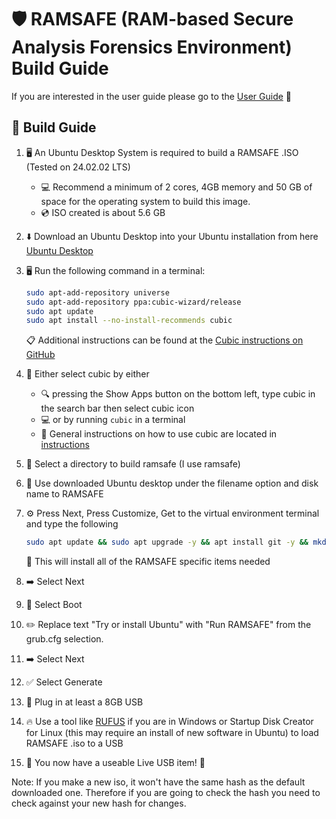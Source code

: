 # 🛡️ RAMSAFE (RAM-based Secure Analysis Forensics Environment) Build Guide

If you are interested in the user guide please go to the [User Guide](user_guide.md) 📖

## 🔨 Build Guide

1. 🖥️ An Ubuntu Desktop System is required to build a RAMSAFE .ISO (Tested on 24.02.02 LTS)
    - 💻 Recommend a minimum of 2 cores, 4GB memory and 50 GB of space for the operating system to build this image.
    - 💿 ISO created is about 5.6 GB

2. ⬇️ Download an Ubuntu Desktop into your Ubuntu installation from here [Ubuntu Desktop](https://ubuntu.com/download/desktop)

3. 🖥️ Run the following command in a terminal:

    ```bash
    sudo apt-add-repository universe
    sudo apt-add-repository ppa:cubic-wizard/release
    sudo apt update
    sudo apt install --no-install-recommends cubic
    ```

    📋 Additional instructions can be found at the [Cubic instructions on GitHub](https://github.com/PJ-Singh-001/Cubic)

4. 🚀 Either select cubic by either
    - 🔍 pressing the Show Apps button on the bottom left, type cubic in the search bar then select cubic icon
    - 💻 or by running `cubic` in a terminal
    - 📖 General instructions on how to use cubic are located in [instructions](https://github.com/PJ-Singh-001/Cubic)

5. 📁 Select a directory to build ramsafe (I use ramsafe)

6. 🎯 Use downloaded Ubuntu desktop under the filename option and disk name to RAMSAFE

7. ⚙️ Press Next, Press Customize, Get to the virtual environment terminal and type the following

    ```bash
    sudo apt update && sudo apt upgrade -y && apt install git -y && mkdir /install && cd /install && git clone https://github.com/SteveBattista/RAMSAFE.git && cd RAMSAFE/bin && install_script.sh
    ```

    🔧 This will install all of the RAMSAFE specific items needed

8. ➡️ Select Next

9. 🥾 Select Boot

10. ✏️ Replace text "Try or install Ubuntu" with "Run RAMSAFE" from the grub.cfg selection.

11. ➡️ Select Next

12. ✅ Select Generate

13. 🔌 Plug in at least a 8GB USB

14. 🔥 Use a tool like [RUFUS](https://rufus.ie/en/) if you are in Windows or Startup Disk Creator for Linux (this may require an install of new software in Ubuntu) to load RAMSAFE .iso to a USB

15. 🎉 You now have a useable Live USB item! 🚀

Note: If you make a new iso, it won't have the same hash as the default downloaded one. Therefore if you are going to check the hash you need to check against your new hash for changes.
